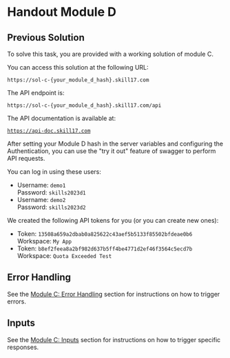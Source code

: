 # Handout Module D

## Previous Solution

To solve this task, you are provided with a working solution of module C.

You can access this solution at the following URL:

`https://sol-c-{your_module_d_hash}.skill17.com`

The API endpoint is:

`https://sol-c-{your_module_d_hash}.skill17.com/api`

The API documentation is available at:

[`https://api-doc.skill17.com`](https://api-doc.skill17.com)

After setting your Module D hash in the server variables and configuring the Authentication, you can use the "try it out" feature of swagger to perform API requests.

You can log in using these users:
- Username: `demo1`<br>Password: `skills2023d1`
- Username: `demo2`<br>Password: `skills2023d2`

We created the following API tokens for you (or you can create new ones):
- Token: `13508a659a2dbab0a825622c43aef5b5133f85502bfdeae0b6`<br>Workspace: `My App`
- Token: `b8ef2feea8a2bf982d637b5ff4be4771d2ef46f3564c5ecd7b`<br>Workspace: `Quota Exceeded Test`

## Error Handling

See the [Module C: Error Handling](../module-c/README.md#error-handling) section for instructions on how to trigger errors.

## Inputs

See the [Module C: Inputs](../module-c/README.md#inputs) section for instructions on how to trigger specific responses.
